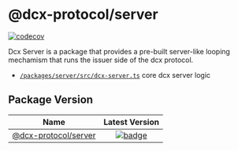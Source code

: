 # @dcx-protocol/server

[![codecov](https://codecov.io/github/TBD54566975/incubation-dcx/graph/badge.svg?token=6PYX9498RD)](https://codecov.io/github/TBD54566975/incubation-dcx/tree/main/packages%2Fserver)

Dcx Server is a package that provides a pre-built server-like looping mechamism that runs the issuer side of the dcx protocol.

- [`/packages/server/src/dcx-server.ts`](/packages/server/src/dcx-server.ts) core dcx server logic


## Package Version

|                  Name                          |                                                          Latest Version                                                 |
| -----------------------------------------------| :---------------------------------------------------------------------------------------------------------------------: |
|    [@dcx-protocol/server](/packages/server/)   |    [![badge](https://img.shields.io/npm/v/@dcx-protocol/server)](https://www.npmjs.com/package/@dcx-protocol/server)    |